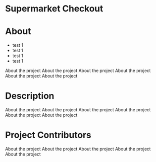 # Supermarket Checkout

# About
- test 1
- test 1
- test 1
- test 1

About the project About the project About the project About the project About the project About the project 

# Description

About the project About the project About the project About the project About the project About the project 

# Project Contributors

About the project About the project About the project About the project About the project 
